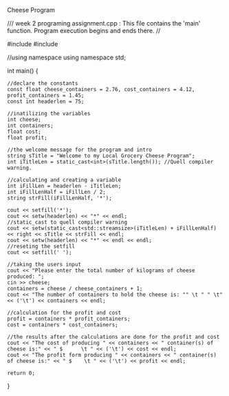 Cheese Program 

/// week 2 programing assignment.cpp : This file contains the 'main' function. Program execution begins and ends there.
//

#include <iostream>
#include <iomanip>

//using namespace
using namespace std;

int main()
{

    //declare the constants
    const float cheese_containers = 2.76, cost_containers = 4.12, profit_containers = 1.45;
    const int headerlen = 75;

    //inatilizing the variables
    int cheese;
    int containers;
    float cost;
    float profit;

    //the welcome message for the program and intro
    string sTitle = "Welcome to my Local Grocery Cheese Program";
    int iTitleLen = static_cast<int>(sTitle.length()); //Quell compiler warning. 

    //calculating and creating a variable
    int iFillLen = headerlen - iTitleLen;
    int iFillLenHalf = iFillLen / 2;
    string strFill(iFillLenHalf, '*');

    cout << setfill('*');
    cout << setw(headerlen) << "*" << endl;
    //static_cast to quell compiler warning 
    cout << setw(static_cast<std::streamsize>(iTitleLen) + iFillLenHalf) << right << sTitle << strFill << endl;
    cout << setw(headerlen) << "*" << endl << endl;
    //reseting the setfill
    cout << setfill(' ');

    //taking the users input 
    cout << "Please enter the total number of kilograms of cheese produced: ";
    cin >> cheese;
    containers = cheese / cheese_containers + 1;
    cout << "The number of containers to hold the cheese is: "" \t " " \t" << ('\t') << containers << endl;

    //calculation for the profit and cost
    profit = containers * profit_containers;
    cost = containers * cost_containers;

    //the results after the calculations are done for the profit and cost 
    cout << "The cost of producing " << containers << " container(s) of cheese is:" << " $      \t " << ('\t') << cost << endl;
    cout << "The profit form producing " << containers << " container(s) of cheese is:" << " $    \t " << ('\t') << profit << endl;

    return 0;
}
